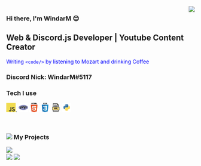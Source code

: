 <img src="https://media.giphy.com/media/4UPnJs2sAPEaEeGBo8/giphy.gif" align="right">

### Hi there, I'm WindarM :blush:

## Web & Discord.js Developer | Youtube Content Creator

<font color="blue">Writing `<code/>` by listening to Mozart and drinking Coffee
</font>

### Discord Nick: WindarM#5117



### Tech I use

<img src="https://raw.githubusercontent.com/github/explore/80688e429a7d4ef2fca1e82350fe8e3517d3494d/topics/javascript/javascript.png" widht="25" height="25">.
<img src="https://raw.githubusercontent.com/github/explore/ccc16358ac4530c6a69b1b80c7223cd2744dea83/topics/php/php.png" widht="25" height="25">
<img src="https://raw.githubusercontent.com/github/explore/80688e429a7d4ef2fca1e82350fe8e3517d3494d/topics/html/html.png" widht="25" height="25">
<img src="https://raw.githubusercontent.com/github/explore/80688e429a7d4ef2fca1e82350fe8e3517d3494d/topics/css/css.png" widht="25" height="25">
<img src="https://raw.githubusercontent.com/github/explore/05a6f4c574a32b6b2f04c2e589f6c82d9df46a5d/topics/xml/xml.png" widht="25" height="25">
<img src="https://raw.githubusercontent.com/github/explore/80688e429a7d4ef2fca1e82350fe8e3517d3494d/topics/python/python.png" widht="25" height="25">

<br />

### <img src="https://s.w.org/images/core/emoji/14.0.0/svg/27a1.svg" widht="20" height="11"> My Projects
<img src="https://media.discordapp.net/attachments/1048503818675040347/1048996356284485642/windarmlogo.png" widht="30" height="30">

<br />




<img src="https://github-readme-stats.vercel.app/api?username=windarm&theme=merko">

<img src="https://github-readme-stats.vercel.app/api/top-langs/?username=windarm&layout=compact">
